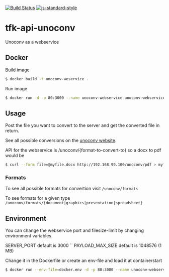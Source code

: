 [![Build Status](https://travis-ci.org/zrrrzzt/tfk-api-unoconv.svg?branch=master)](https://travis-ci.org/zrrrzzt/tfk-api-unoconv)
[![js-standard-style](https://img.shields.io/badge/code%20style-standard-brightgreen.svg?style=flat)](https://github.com/feross/standard)
# tfk-api-unoconv
Unoconv as a webservice

## Docker
Build image

```sh
$ docker build -t unoconv-weservice .
```

Run image

```sh
$ docker run -d -p 80:3000 --name unoconv-webservice unoconv-webservice
```

## Usage

Post the file you want to convert to the server and get the converted file in return.

See all possible conversions on the [unoconv website](http://dag.wiee.rs/home-made/unoconv/).

API for the webservice is /unoconv/{format-to-convert-to} so a docx to pdf would be

```sh
$ curl --form file=@myfile.docx http://192.168.99.100/unoconv/pdf > myfile.pdf
```

### Formats

To see all possible formats for convertion visit ```/unoconv/formats```

To see formats for a given type ```/unoconv/formats/{document|graphics|presentation|spreadsheet}```

## Environment

You can change the webservice port and filesize-limit by changing environment variables.

SERVER_PORT default is 3000
``
PAYLOAD_MAX_SIZE default is 1048576 (1 MB)

Change it in the Dockerfile or create an env-file and load it at containerstart

```sh
$ docker run --env-file=docker.env -d -p 80:3000 --name unoconv-webservice unoconv-webservice
```